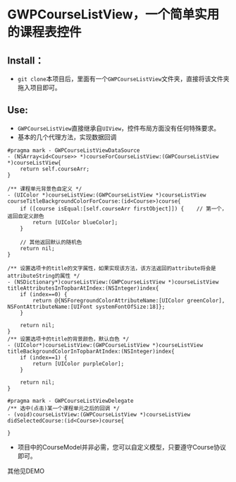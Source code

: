 # GWPCourseListView，一个简单实用的课程表控件

## Install：
- ```git clone```本项目后，里面有一个`GWPCourseListView`文件夹，直接将该文件夹拖入项目即可。

## Use:
- `GWPCourseListView`直接继承自`UIView`，控件布局方面没有任何特殊要求。
- 基本的几个代理方法，实现数据回调

```
#pragma mark - GWPCourseListViewDataSource
- (NSArray<id<Course>> *)courseForCourseListView:(GWPCourseListView *)courseListView{
    return self.courseArr;
}

/** 课程单元背景色自定义 */
- (UIColor *)courseListView:(GWPCourseListView *)courseListView courseTitleBackgroundColorForCourse:(id<Course>)course{
    if ([course isEqual:[self.courseArr firstObject]]) {    // 第一个，返回自定义颜色
        return [UIColor blueColor];
    }
    
    // 其他返回默认的随机色
    return nil;
}

/** 设置选项卡的title的文字属性，如果实现该方法，该方法返回的attribute将会是attributeString的属性 */
- (NSDictionary*)courseListView:(GWPCourseListView *)courseListView titleAttributesInTopbarAtIndex:(NSInteger)index{
    if (index==0) {
        return @{NSForegroundColorAttributeName:[UIColor greenColor], NSFontAttributeName:[UIFont systemFontOfSize:18]};
    }
    
    return nil;
}
/** 设置选项卡的title的背景颜色，默认白色 */
- (UIColor*)courseListView:(GWPCourseListView *)courseListView titleBackgroundColorInTopbarAtIndex:(NSInteger)index{
    if (index==1) {
        return [UIColor purpleColor];
    }
    
    return nil;
}

#pragma mark - GWPCourseListViewDelegate
/** 选中(点击)某一个课程单元之后的回调 */
- (void)courseListView:(GWPCourseListView *)courseListView didSelectedCourse:(id<Course>)course{
    
}
```
- 项目中的CourseModel并非必需，您可以自定义模型，只要遵守Course协议即可。

其他见DEMO

